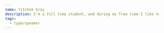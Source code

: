 ```yaml
---
name: Yitchok Gray
description: I'm a full time student, and during my free time I like turning ideas into apps. I've been coding for 9 years, since high school, but even longer than that I've been playing ice hockey!
tags:
  - type/speaker
---
```

